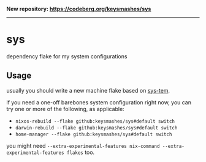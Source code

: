 **New repository: <https://codeberg.org/keysmashes/sys>**

---

# sys

dependency flake for my system configurations

## Usage

usually you should write a new machine flake based on [sys-tem](https://github.com/keysmashes/sys-tem).

if you need a one-off barebones system configuration right now, you can try one or more of the following, as applicable:

- `nixos-rebuild --flake github:keysmashes/sys#default switch`
- `darwin-rebuild --flake github:keysmashes/sys#default switch`
- `home-manager --flake github:keysmashes/sys#default switch`

you might need `--extra-experimental-features nix-command --extra-experimental-features flakes` too.
